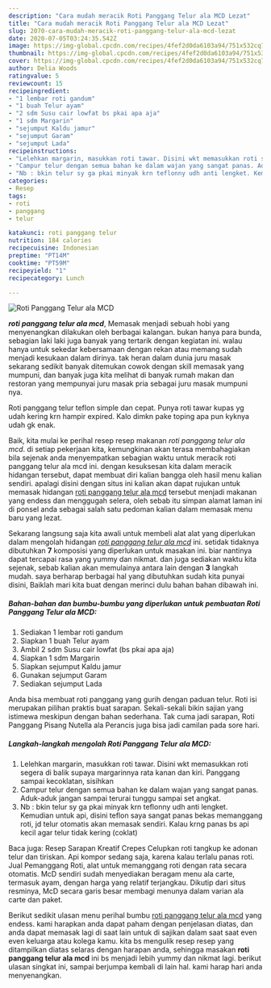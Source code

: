 ```yaml
---
description: "Cara mudah meracik Roti Panggang Telur ala MCD Lezat"
title: "Cara mudah meracik Roti Panggang Telur ala MCD Lezat"
slug: 2070-cara-mudah-meracik-roti-panggang-telur-ala-mcd-lezat
date: 2020-07-05T03:24:35.542Z
image: https://img-global.cpcdn.com/recipes/4fef2d0da6103a94/751x532cq70/roti-panggang-telur-ala-mcd-foto-resep-utama.jpg
thumbnail: https://img-global.cpcdn.com/recipes/4fef2d0da6103a94/751x532cq70/roti-panggang-telur-ala-mcd-foto-resep-utama.jpg
cover: https://img-global.cpcdn.com/recipes/4fef2d0da6103a94/751x532cq70/roti-panggang-telur-ala-mcd-foto-resep-utama.jpg
author: Delia Woods
ratingvalue: 5
reviewcount: 15
recipeingredient:
- "1 lembar roti gandum"
- "1 buah Telur ayam"
- "2 sdm Susu cair lowfat bs pkai apa aja"
- "1 sdm Margarin"
- "sejumput Kaldu jamur"
- "sejumput Garam"
- "sejumput Lada"
recipeinstructions:
- "Lelehkan margarin, masukkan roti tawar. Disini wkt memasukkan roti segera di balik supaya margarinnya rata kanan dan kiri. Panggang sampai kecoklatan, sisihkan"
- "Campur telur dengan semua bahan ke dalam wajan yang sangat panas. Aduk-aduk jangan sampai terurai tunggu sampai set angkat."
- "Nb : bkin telur sy ga pkai minyak krn teflonny udh anti lengket. Kemudian untuk api, disini teflon saya sangat panas bekas memanggang roti, jd telur otomatis akan memasak sendiri. Kalau krng panas bs api kecil agar telur tidak kering (coklat)"
categories:
- Resep
tags:
- roti
- panggang
- telur

katakunci: roti panggang telur 
nutrition: 184 calories
recipecuisine: Indonesian
preptime: "PT14M"
cooktime: "PT59M"
recipeyield: "1"
recipecategory: Lunch

---
```



![Roti Panggang Telur ala MCD](https://img-global.cpcdn.com/recipes/4fef2d0da6103a94/751x532cq70/roti-panggang-telur-ala-mcd-foto-resep-utama.jpg)

<b><i>roti panggang telur ala mcd</i></b>, Memasak menjadi sebuah hobi yang menyenangkan dilakukan oleh berbagai kalangan. bukan hanya para bunda, sebagian laki laki juga banyak yang tertarik dengan kegiatan ini. walau hanya untuk sekedar kebersamaan dengan rekan atau memang sudah menjadi kesukaan dalam dirinya. tak heran dalam dunia juru masak sekarang sedikit banyak ditemukan cowok dengan skill memasak yang mumpuni, dan banyak juga kita melihat di banyak rumah makan dan restoran yang mempunyai juru masak pria sebagai juru masak mumpuni nya.

Roti panggang telur teflon simple dan cepat. Punya roti tawar kupas yg udah kering krn hampir expired. Kalo dimkn pake toping apa pun kyknya udah gk enak.

Baik, kita mulai ke perihal resep resep makanan <i>roti panggang telur ala mcd</i>. di setiap pekerjaan kita, kemungkinan akan terasa membahagiakan bila sejenak anda menyempatkan sebagian waktu untuk meracik roti panggang telur ala mcd ini. dengan kesuksesan kita dalam meracik hidangan tersebut, dapat membuat diri kalian bangga oleh hasil menu kalian sendiri. apalagi disini dengan situs ini kalian akan dapat rujukan untuk memasak hidangan <u>roti panggang telur ala mcd</u> tersebut menjadi makanan yang endess dan menggugah selera, oleh sebab itu simpan alamat laman ini di ponsel anda sebagai salah satu pedoman kalian dalam memasak menu baru yang lezat.


Sekarang langsung saja kita awali untuk membeli alat alat yang diperlukan dalam mengolah hidangan <u><i>roti panggang telur ala mcd</i></u> ini. setidak tidaknya dibutuhkan <b>7</b> komposisi yang diperlukan untuk masakan ini. biar nantinya dapat tercapai rasa yang yummy dan nikmat. dan juga sediakan waktu kita sejenak, sebab kalian akan memulainya antara lain dengan <b>3</b> langkah mudah. saya berharap berbagai hal yang dibutuhkan sudah kita punyai disini, Baiklah mari kita buat dengan merinci dulu bahan bahan dibawah ini.

<!--inarticleads1-->

##### Bahan-bahan dan bumbu-bumbu yang diperlukan untuk pembuatan Roti Panggang Telur ala MCD:

1. Sediakan 1 lembar roti gandum
1. Siapkan 1 buah Telur ayam
1. Ambil 2 sdm Susu cair lowfat (bs pkai apa aja)
1. Siapkan 1 sdm Margarin
1. Siapkan sejumput Kaldu jamur
1. Gunakan sejumput Garam
1. Sediakan sejumput Lada


Anda bisa membuat roti panggang yang gurih dengan paduan telur. Roti isi merupakan pilihan praktis buat sarapan. Sekali-sekali bikin sajian yang istimewa meskipun dengan bahan sederhana. Tak cuma jadi sarapan, Roti Panggang Pisang Nutella ala Perancis juga bisa jadi camilan pada sore hari. 

<!--inarticleads2-->

##### Langkah-langkah mengolah Roti Panggang Telur ala MCD:

1. Lelehkan margarin, masukkan roti tawar. Disini wkt memasukkan roti segera di balik supaya margarinnya rata kanan dan kiri. Panggang sampai kecoklatan, sisihkan
1. Campur telur dengan semua bahan ke dalam wajan yang sangat panas. Aduk-aduk jangan sampai terurai tunggu sampai set angkat.
1. Nb : bkin telur sy ga pkai minyak krn teflonny udh anti lengket. Kemudian untuk api, disini teflon saya sangat panas bekas memanggang roti, jd telur otomatis akan memasak sendiri. Kalau krng panas bs api kecil agar telur tidak kering (coklat)


Baca juga: Resep Sarapan Kreatif Crepes Celupkan roti tangkup ke adonan telur dan tiriskan. Api kompor sedang saja, karena kalau terlalu panas roti. Jual Pemanggang Roti, alat untuk memanggang roti dengan rata secara otomatis. McD sendiri sudah menyediakan beragam menu ala carte, termasuk ayam, dengan harga yang relatif terjangkau. Dikutip dari situs resminya, McD secara garis besar membagi menunya dalam varian ala carte dan paket. 

Berikut sedikit ulasan menu perihal bumbu <u>roti panggang telur ala mcd</u> yang endess. kami harapkan anda dapat paham dengan penjelasan diatas, dan anda dapat memasak lagi di saat lain untuk di sajikan dalam saat saat even even keluarga atau kolega kamu. kita bs mengulik resep resep yang ditampilkan diatas selaras dengan harapan anda, sehingga masakan <b>roti panggang telur ala mcd</b> ini bs menjadi lebih yummy dan nikmat lagi. berikut ulasan singkat ini, sampai berjumpa kembali di lain hal. kami harap hari anda menyenangkan.
